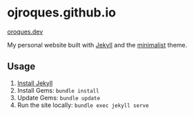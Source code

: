 # ojroques.github.io

[oroques.dev](https://oroques.dev/)

My personal website built with [Jekyll](https://github.com/jekyll/jekyll) and
the [minimalist](https://github.com/BDHU/minimalist) theme.

## Usage
1. [Install Jekyll](https://jekyllrb.com/docs/installation/)
2. Install Gems: `bundle install`
3. Update Gems: `bundle update`
4. Run the site locally: `bundle exec jekyll serve`
